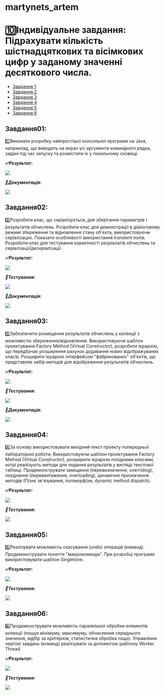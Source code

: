 # martynets_artem
# 🔟Індивідуальне завдання: Підрахувати кількість шістнадцяткових та вісімкових цифр у заданому значенні десяткового числа.  
+ [Завдання 1](#Завдання01)
+ [Завдання 2](#Завдання02)
+ [Завдання 3](#Завдання03)
+ [Завдання 4](#Завдання04)
+ [Завдання 5](#Завдання05)
+ [Завдання 6](#Завдання06)
## Завдання01:
1️⃣Виконати розробку найпростішої консольної програми на Java, наприклад, що виводить на екран усі аргументи командного рядка, задані під час запуску та розмістити їх у локальному сховищі. 

***✅Результат:***

![](https://github.com/Articso/martynets_artem/blob/master/Task01/image/screen1.png)

***📙Документація:***

![](https://github.com/Articso/martynets_artem/blob/master/Task01/image/screen2.png)


## Завдання02:  
2️⃣Розробити клас, що серіалізується, для зберігання параметрів і результатів обчислень. Розробити клас для демонстрації в діалоговому режимі збереження та
відновлення стану об'єкта, використовуючи серіалізацію. Показати особливості використання transient полів. Розробити клас для тестування коректності результатів обчислень та серіалізації/десеріалізації.

***✅Результат:***

![](https://github.com/Articso/martynets_artem/blob/master/Task02/image/screen1.png)

***🔨Тестування:***

![](https://github.com/Articso/martynets_artem/blob/master/Task02/image/screen2.png)

***📙Документація:***

![](https://github.com/Articso/martynets_artem/blob/master/Task02/image/screen3.png)


## Завдання03:  
3️⃣Забезпечити розміщення результатів обчислень у колекції з можливістю збереження/відновлення. Використовуючи шаблон проектування Factory Method (Virtual Constructor), розробити ієрархію, що передбачає розширення рахунок додавання нових відображуваних класів. Розширити ієрархію інтерфейсом "фабрикованих" об'єктів, що представляє набір методів для відображення результатів обчислень.

***✅Результат:***

![](https://github.com/Articso/martynets_artem/blob/master/Task03/image/screen1.png)

***🔨Тестування:***

![](https://github.com/Articso/martynets_artem/blob/master/Task03/image/screen2.png)

***📙Документація:***

![](https://github.com/Articso/martynets_artem/blob/master/Task03/image/screen3.png)


## Завдання04:  
4️⃣За основу використовувати вихідний текст проекту попередньої лабораторної роботи. Використовуючи шаблон проектування Factory Method (Virtual Constructor), розширити ієрархію похідними класами, котрі реалізують методи для подання результатів у вигляді текстової таблиці. Продемонструвати заміщення (перевизначення, overriding), поєднання (перевантаження, overloading), динамічне призначення методів (Пізнє зв'язування, поліморфізм, dynamic method dispatch).

***✅Результат:***

![](https://github.com/Articso/martynets_artem/blob/master/Task04/image/screen1.png)

***🔨Тестування:***

![](https://github.com/Articso/martynets_artem/blob/master/Task04/image/screen2.png)


## Завдання05:  
5️⃣Реалізувати можливість скасування (undo) операцій (команд). Продемонструвати поняття "макрокоманда". При розробці програми використовувати шаблон Singletone.

***✅Результат:***

![](https://github.com/Articso/martynets_artem/blob/master/Task05/image/screen1.png)

***🔨Тестування:***

![](https://github.com/Articso/martynets_artem/blob/master/Task05/image/screen2.png)


## Завдання06:  
6️⃣Продемонструвати можливість паралельної обробки елементів колекції (пошук мінімуму, максимуму, обчислення середнього значення, відбір за критерієм, статистична обробка тощо). Управління чергою завдань (команд) реалізувати за допомогою шаблону Worker Thread.

***✅Результат:***

![](https://github.com/Articso/martynets_artem/blob/master/Task06/image/screen1.png)

***🔨Тестування:***

![](https://github.com/Articso/martynets_artem/blob/master/Task06/image/screen2.png)
